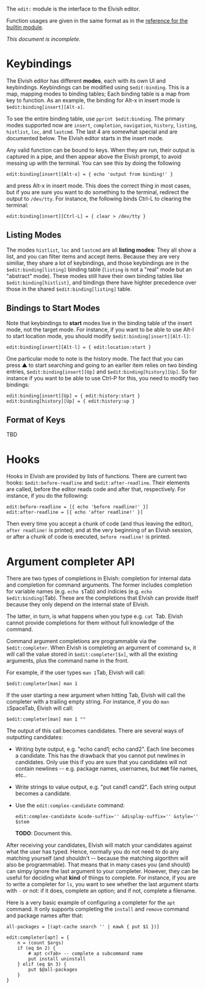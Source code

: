 <!-- toc -->

The `edit:` module is the interface to the Elvish editor.

Function usages are given in the same format as in the [reference for the
builtin module](/ref/builtin.html).

*This document is incomplete.*

# Keybindings

The Elvish editor has different **modes**, each with its own UI and keybindings.
Keybindings can be modified using `$edit:binding`. This is a map, mapping
modes to binding tables; Each binding table is a map from key to function. As
an example, the binding for <span class="key">Alt-x</span> in insert mode is
`$edit:binding[insert][Alt-x]`.

To see the entire binding table, use `pprint $edit:binding`.
The primary modes supported now are `insert`, `completion`, `navigation`,
`history`, `listing`, `histlist`, `loc`, and `lastcmd`. The last 4 are
somewhat special and are documented below. The Elvish editor starts in the
insert mode.

Any valid function can be bound to keys. When they are run, their output is
captured in a pipe, and then appear above the Elvish prompt, to avoid messing
up with the terminal. You can see this by doing the following

```elvish
edit:binding[insert][Alt-x] = { echo 'output from binding!' }
```

and press <span class="key">Alt-x</span> in insert mode. This does the correct
thing in most cases, but if you are sure you want to do something to the
terminal, redirect the output to `/dev/tty`. For instance, the following binds
<span class="key">Ctrl-L</span> to clearing the terminal:

```elvish
edit:binding[insert][Ctrl-L] = { clear > /dev/tty }
```


## Listing Modes

The modes `histlist`, `loc` and `lastcmd` are all **listing modes**: They all
show a list, and you can filter items and accept items. Because they are very
similiar, they share a lot of keybindings, and those keybindings are in the
`$edit:binding[listing]` binding table (`listing` is not a "real" mode but an
"abstract" mode). These modes still have their own binding tables like
`$edit:binding[histlist]`, and bindings there have highter precedence over
those in the shared `$edit:binding[listing]` table.

## Bindings to Start Modes

Note that keybindings to **start** modes live in the binding table of the
insert mode, not the target mode. For instance, if you want to be able to use
<span class="key">Alt-l</span> to start location mode, you should modify
`$edit:binding[insert][Alt-l]`:

```elvish
edit:binding[insert][Alt-l] = { edit:location:start }
```

One particular mode to note is the history mode. The fact that you can press
<span class="key">▲&#xfe0e;</span>
to start searching and going to an earlier item relies on two binding entries,
`$edit:binding[insert][Up]` and `$edit:binding[history][Up]`. So for instance
if you want to be able to use <span class="key">Ctrl-P</span> for this, you
need to modify two bindings:

```elvish
edit:binding[insert][Up] = { edit:history:start }
edit:binding[history][Up] = { edit:history:up }
```

## Format of Keys

TBD


# Hooks

Hooks in Elvish are provided by lists of functions. There are current two
hooks: `$edit:before-readline` and `$edit:after-readline`. Their elements are
called, before the editor reads code and after that, respectively. For
instance, if you do the following:

```elvish
edit:before-readline = [{ echo 'before readline!' }]
edit:after-readline = [{ echo 'after readline!' }]
```

Then every time you accept a chunk of code (and thus leaving the editor),
`after readline!` is printed; and at the very beginning of an Elvish session,
or after a chunk of code is executed, `before readline!` is printed.


# Argument completer API

There are two types of completions in Elvish: completion for internal data and
completion for command arguments. The former includes completion for variable
names (e.g. `echo $`<span class="key">Tab</span>) and indicies (e.g. `echo
$edit:binding[`<span class="key">Tab</span>). These are the completions that
Elvish can provide itself because they only depend on the internal state of
Elvish.

The latter, in turn, is what happens when you type e.g. `cat `<span
class="key">Tab</span>. Elvish cannot provide completions for them without full
knowledge of the command.

Command argument completions are programmable via the `$edit:completer`. When
Elvish is completing an argument of command `$x`, it will call the value stored
in `$edit:completer[$x]`, with all the existing arguments, plus the command
name in the front.

For example, if the user types `man 1`<span class="key">Tab</span>, Elvish will call:

```elvish
$edit:completer[man] man 1
```

If the user starting a new argument when hitting <span class="key">Tab</span>,
Elvish will call the completer with a trailing empty string. For instance, if
you do `man 1`<span class="key">Space</span><span class="key">Tab</span>,
Elvish will call:

```elvish
$edit:completer[man] man 1 ""
```

The output of this call becomes candidates. There are several ways of
outputting candidates:

*   Writing byte output, e.g. "echo cand1; echo cand2". Each line becomes a
    candidate. This has the drawback that you cannot put newlines in
    candidates. Only use this if you are sure that you candidates will not
    contain newlines -- e.g. package names, usernames, but **not** file names,
    etc..

*   Write strings to value output, e.g. "put cand1 cand2". Each string output
    becomes a candidate.

*   Use the `edit:complex-candidate` command:

    ```elvish
    edit:complex-candidate &code-suffix='' &display-suffix='' &style='' $stem
    ```

    **TODO**: Document this.

After receiving your candidates, Elvish will match your candidates against what
the user has typed. Hence, normally you do not need to do any matching yourself
(and shouldn't -- because the matching algorithm will also be programmable).
That means that in many cases you (and should) can simpy ignore the last
argument to your completer. However, they can be useful for deciding what
**kind** of things to complete. For instance, if you are to write a completer
for `ls`, you want to see whether the last argument starts with `-` or not: if
it does, complete an option; and if not, complete a filename.

Here is a very basic example of configuring a completer for the `apt` command.
It only supports completing the `install` and `remove` command and package
names after that:

```elvish
all-packages = [(apt-cache search '' | eawk { put $1 })]

edit:completer[apt] = {
    n = (count $args)
    if (eq $n 2) {
        # apt c<Tab> -- complete a subcommand name
        put install uninstall
    } elif (eq $n 3) {
        put $@all-packages
    }
}
```
